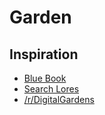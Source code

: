 # Garden


## Inspiration

* [Blue Book](https://lyz-code.github.io/blue-book/)
* [Search Lores](http://biostatisticien.eu/www.searchlores.org/mirrors.htm)
* [/r/DigitalGardens](https://old.reddit.com/r/DigitalGardens/)
